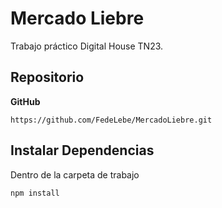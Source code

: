 # Mercado Liebre

Trabajo práctico Digital House TN23.

## Repositorio

**GitHub**

```
https://github.com/FedeLebe/MercadoLiebre.git
```

## Instalar Dependencias

Dentro de la carpeta de trabajo

```
npm install
```
